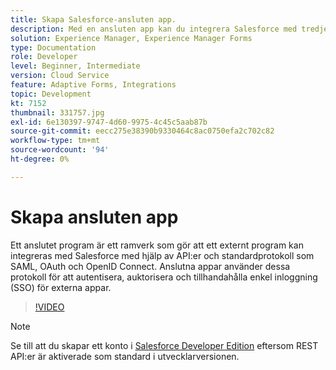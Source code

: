 ```yaml
---
title: Skapa Salesforce-ansluten app.
description: Med en ansluten app kan du integrera Salesforce med tredjepartsprogram som AEM Forms med Salesforce.
solution: Experience Manager, Experience Manager Forms
type: Documentation
role: Developer
level: Beginner, Intermediate
version: Cloud Service
feature: Adaptive Forms, Integrations
topic: Development
kt: 7152
thumbnail: 331757.jpg
exl-id: 6e130397-9747-4d60-9975-4c45c5aab87b
source-git-commit: eecc275e38390b9330464c8ac0750efa2c702c82
workflow-type: tm+mt
source-wordcount: '94'
ht-degree: 0%

---
```


# Skapa ansluten app

Ett anslutet program är ett ramverk som gör att ett externt program kan integreras med Salesforce med hjälp av API:er och standardprotokoll som SAML, OAuth och OpenID Connect. Anslutna appar använder dessa protokoll för att autentisera, auktorisera och tillhandahålla enkel inloggning (SSO) för externa appar.

>[!VIDEO](https://video.tv.adobe.com/v/331757?quality=12&learn=on)

>[!NOTE]
>Se till att du skapar ett konto i [Salesforce Developer Edition](https://developer.salesforce.com/signup) eftersom REST API:er är aktiverade som standard i utvecklarversionen.
